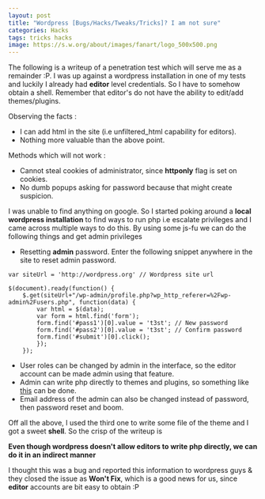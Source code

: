 ```yaml
---
layout: post
title: "Wordpress [Bugs/Hacks/Tweaks/Tricks]? I am not sure"
categories: Hacks
tags: tricks hacks
image: https://s.w.org/about/images/fanart/logo_500x500.png
---
```


The following is a writeup of a penetration test which will serve me as a remainder :P. I was up against a wordpress
installation in one of my tests and luckily I already had **editor** level credentials. So I have to somehow obtain a
shell. Remember that editor's do not have the ability to edit/add themes/plugins.

Observing the facts :
+ I can add html in the site (i.e unfiltered_html capability for editors).
+ Nothing more valuable than the above point.

Methods which will not work :
+ Cannot steal cookies of administrator, since **httponly** flag is set on cookies.
+ No dumb popups asking for password because that might create suspicion.

I was unable to find anything on google. So I started poking around a **local wordpress installation** to find ways to
run php i.e escalate privileges and I came across multiple ways to do this. By using some js-fu we can do the
following things and get admin privileges

+ Resetting **admin** password. Enter the following snippet anywhere in the site to reset admin password.

```[javascript]
var siteUrl = 'http://wordpress.org' // Wordpress site url

$(document).ready(function() {
	$.get(siteUrl+"/wp-admin/profile.php?wp_http_referer=%2Fwp-admin%2Fusers.php", function(data) {
		var html = $(data);
		var form = html.find('form');
		form.find('#pass1')[0].value = 't3st'; // New password
		form.find('#pass2')[0].value = 't3st'; // Confirm password
		form.find('#submit')[0].click();
		});
	});
```

+ User roles can be changed by admin in the interface, so the editor account can be made admin using that feature.
+ Admin can write php directly to themes and plugins, so something like [this](https://nealpoole.com/blog/2011/01/how-does-cross-site-scripting-become-arbitrary-code-execution-an-ode-to-the-oft-maligned-referer-header/) can be done.
+ Email address of the admin can also be changed instead of password, then password reset and boom.

Off all the above, I used the third one to write some file of the theme and I got a sweet **shell**. So the crisp of the writeup is

**Even though wordpress doesn't allow editors to write php directly, we can do it in an indirect manner**

I thought this was a bug and reported this information to wordpress guys & they closed the issue as **Won't Fix**,
which is a good news for us, since **editor** accounts are bit easy to obtain :P